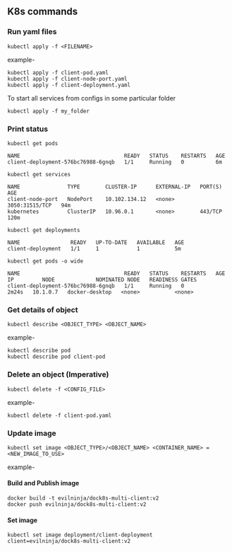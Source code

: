 ## K8s commands
### Run yaml files
```
kubectl apply -f <FILENAME>
```
example-
```shell
kubectl apply -f client-pod.yaml
kubectl apply -f client-node-port.yaml
kubectl apply -f client-deployment.yaml
```

To start all services from configs in some particular folder
```shell
kubectl apply -f my_folder
```

### Print status
```shell
kubectl get pods
```
```
NAME                                 READY   STATUS    RESTARTS   AGE
client-deployment-576bc76988-6gnqb   1/1     Running   0          6m
```

```shell
kubectl get services
```
```
NAME               TYPE        CLUSTER-IP      EXTERNAL-IP   PORT(S)          AGE
client-node-port   NodePort    10.102.134.12   <none>        3050:31515/TCP   94m
kubernetes         ClusterIP   10.96.0.1       <none>        443/TCP          120m
```

```shell
kubectl get deployments
```
```
NAME                READY   UP-TO-DATE   AVAILABLE   AGE
client-deployment   1/1     1            1           5m
```

```shell
kubectl get pods -o wide
```
```
NAME                                 READY   STATUS    RESTARTS   AGE     IP         NODE             NOMINATED NODE   READINESS GATES
client-deployment-576bc76988-6gnqb   1/1     Running   0          2m24s   10.1.0.7   docker-desktop   <none>           <none>
```

### Get details of object
```shell
kubectl describe <OBJECT_TYPE> <OBJECT_NAME>
```
example-
```shell
kubectl describe pod
kubectl describe pod client-pod
```

### Delete an object (Imperative)
```shell
kubectl delete -f <CONFIG_FILE>
```
example-
```shell
kubectl delete -f client-pod.yaml
```

### Update image 
```
kubectl set image <OBJECT_TYPE>/<OBJECT_NAME> <CONTAINER_NAME> = <NEW_IMAGE_TO_USE>
```
example-
#### Build and Publish image
```shell
docker build -t evilninja/dock8s-multi-client:v2
docker push evilninja/dock8s-multi-client:v2
```

#### Set image
```shell
kubectl set image deployment/client-deployment client=evilninja/dock8s-multi-client:v2
```
